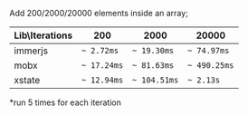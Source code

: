 Add 200/2000/20000 elements inside an array;

| Lib\Iterations | 200         | 2000         | 20000        |
| -------------- | ----------- | ------------ | ------------ |
| immerjs        | `~ 2.72ms`  | `~ 19.30ms`  | `~ 74.97ms`  |
| mobx           | `~ 17.24ms` | `~ 81.63ms`  | `~ 490.25ms` |
| xstate         | `~ 12.94ms` | `~ 104.51ms` | `~ 2.13s`    |

\*run 5 times for each iteration
